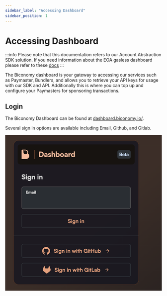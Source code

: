 ```yaml
---
sidebar_label: "Accessing Dashboard"
sidebar_position: 1
---
```


# Accessing Dashboard

:::info
Please note that this documentation refers to our Account Abstraction SDK solution. If you need information about the EOA gasless dashboard please refer to these [docs](https://docs-gasless.biconomy.io/guides/biconomy-dashboard)
:::

The Biconomy dashboard is your gateway to accessing our services such as Paymaster, Bundlers, and allows you to retrieve your API keys for usage with our SDK and API. Additionally this is where you can top up and configure your Paymasters for sponsoring transactions.

## Login

The Biconomy Dashboard can be found at [dashboard.biconomy.io/](https://dashboard.biconomy.io/).

Several sign in options are available including Email, Github, and Gitlab.

![Sign in](../images/paymaster/dashboard_login.png)
